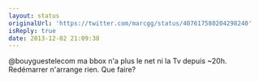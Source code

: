 ```yaml
---
layout: status
originalUrl: 'https://twitter.com/marcgg/status/407617580204298240'
isReply: true
date: 2013-12-02 21:09:38
---
```


@bouyguestelecom ma bbox n'a plus le net ni la Tv depuis ~20h. Redémarrer n'arrange rien. Que faire?
